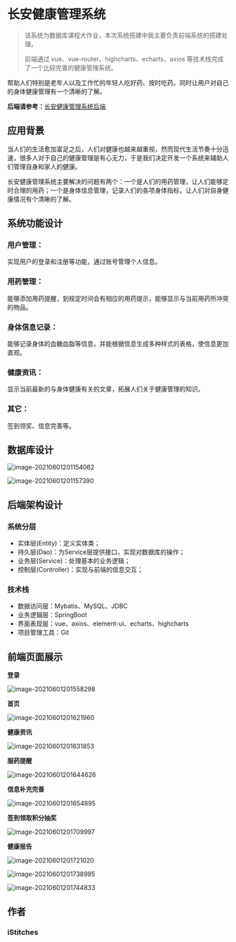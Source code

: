 # 长安健康管理系统

> 该系统为数据库课程大作业，本次系统搭建中我主要负责前端系统的搭建处理。
>
> 前端通过 vue、vue-router、highcharts、echarts、axios 等技术栈完成了一个比较完善的健康管理系统。

帮助人们特别是老年人以及工作忙的年轻人吃好药、按时吃药。同时让用户对自己的身体健康管理有一个清晰的了解。

**后端请参考：**[长安健康管理系统后端](https://github.com/Harder-Better-Faster-Stronger/MedicalSystem)

## 应用背景

当人们的生活愈加富足之后，人们对健康也越来越重视，然而现代生活节奏十分迅速，很多人对于自己的健康管理是有心无力，于是我们决定开发一个系统来辅助人们管理自身和家人的健康。

长安健康管理系统主要解决的问题有两个：一个是人们的用药管理，让人们能够定时合理的用药；一个是身体信息管理，记录人们的各项身体指标，让人们对自身健康情况有个清晰的了解。

## 系统功能设计

### 用户管理：

实现用户的登录和注册等功能，通过账号管理个人信息。

### 用药管理：

能够添加用药提醒，到规定时间会有相应的用药提示，能够显示与当前用药所冲突的物品。

### 身体信息记录：

能够记录身体的血糖血脂等信息，并能根据信息生成多种样式的表格，使信息更加直观。

### 健康资讯：

显示当前最新的与身体健康有关的文章，拓展人们关于健康管理的知识。

### 其它：

签到领奖、信息完善等。

## 数据库设计

![image-20210601201154062](passageImg/image-20210601201154062.png)

![image-20210601201157390](passageImg/image-20210601201157390.png)

## 后端架构设计

### 系统分层

* 实体层(Entity)：定义实体类；
* 持久层(Dao)：为Service层提供接口，实现对数据库的操作；
* 业务层(Service)：处理基本的业务逻辑；
* 控制层(Controller)：实现与前端的信息交互；

### 技术栈

* 数据访问层：Mybatis、MySQL、JDBC
* 业务逻辑层：SpringBoot
* 界面表现层：vue、axios、element-ui、echarts、highcharts
* 项目管理工具：Git

## 前端页面展示

**登录**

![image-20210601201558298](passageImg/image-20210601201558298.png)

**首页**

![image-20210601201621960](passageImg/image-20210601201621960.png)

**健康资讯**

![image-20210601201631853](passageImg/image-20210601201631853.png)

**服药提醒**

![image-20210601201644626](passageImg/image-20210601201644626.png)

**信息补充完善**

![image-20210601201654895](passageImg/image-20210601201654895.png)

**签到领取积分抽奖**

![image-20210601201709997](passageImg/image-20210601201709997.png)

**健康报告**

![image-20210601201721020](passageImg/image-20210601201721020.png)

![image-20210601201738995](passageImg/image-20210601201738995.png)

![image-20210601201744833](passageImg/image-20210601201744833.png)

## 作者

### iStitches